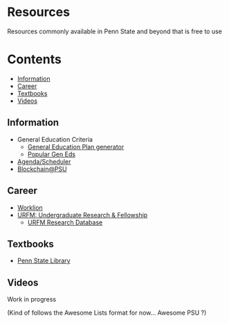 # Resources
Resources commonly available in Penn State and beyond that is free to use

# Contents
- [Information](#information)
- [Career](#career)
- [Textbooks](#textbooks)
- [Videos](#videos)


## Information
- General Education Criteria
    - [General Education Plan generator](https://genedplan.psu.edu/)
    - [Popular Gen Eds](https://www.reddit.com/r/PennStateUniversity/comments/jw248c/thread_geneds_simplified/)
- [Agenda/Scheduler](https://github.com/openPSU/Scheduler)
- [Blockchain@PSU](https://github.com/blockchainpsu)

## Career
- [Worklion](https://worklion.psu.edu/)
- [URFM: Undergraduate Research & Fellowship](https://urfm.psu.edu/)
    - [URFM Research Database](https://urfm.psu.edu/research/undergraduate-research-opportunities-database)

## Textbooks
- [Penn State Library](https://libraries.psu.edu/)

## Videos
Work in progress

(Kind of follows the Awesome Lists format for now... Awesome PSU ?)
